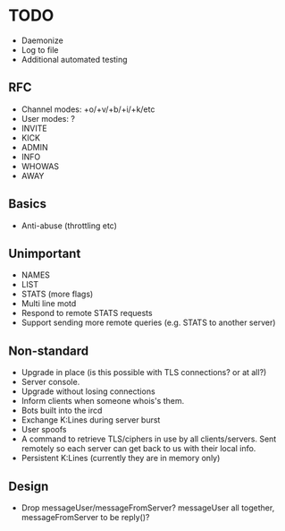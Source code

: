 # TODO
  * Daemonize
  * Log to file
  * Additional automated testing


## RFC
  * Channel modes: +o/+v/+b/+i/+k/etc
  * User modes: ?
  * INVITE
  * KICK
  * ADMIN
  * INFO
  * WHOWAS
  * AWAY


## Basics
  * Anti-abuse (throttling etc)


## Unimportant
  * NAMES
  * LIST
  * STATS (more flags)
  * Multi line motd
  * Respond to remote STATS requests
  * Support sending more remote queries (e.g. STATS to another server)


## Non-standard
  * Upgrade in place (is this possible with TLS connections? or at all?)
  * Server console.
  * Upgrade without losing connections
  * Inform clients when someone whois's them.
  * Bots built into the ircd
  * Exchange K:Lines during server burst
  * User spoofs
  * A command to retrieve TLS/ciphers in use by all clients/servers. Sent
    remotely so each server can get back to us with their local info.
  * Persistent K:Lines (currently they are in memory only)


## Design
  * Drop messageUser/messageFromServer? messageUser all together,
    messageFromServer to be reply()?
